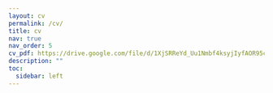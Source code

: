 ```yaml
---
layout: cv
permalink: /cv/
title: cv
nav: true
nav_order: 5
cv_pdf: https://drive.google.com/file/d/1XjSRReYd_Uu1Nmbf4ksyjIyfAOR95cS1/view?usp=share_link # you can also use external links here
description: ""
toc:
  sidebar: left
---
```

